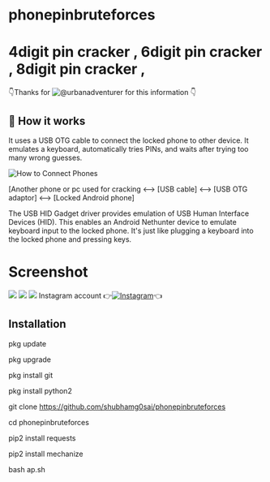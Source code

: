 # phonepinbruteforces
# 4digit pin cracker , 6digit pin cracker , 8digit pin cracker ,

👇Thanks for ![@urbanadventurer](https://github.com/urbanadventurer) for this information 👇
## 📱 How it works

It uses a USB OTG cable to connect the locked phone to other device. It emulates a keyboard, automatically tries PINs, and waits after trying too many wrong guesses.

![How to Connect Phones](https://user-images.githubusercontent.com/101783/91640968-b7d46280-ea64-11ea-8340-94e3bacb706e.png)

[Another phone or pc used for cracking  <--> [USB cable] <--> [USB OTG adaptor] <--> [Locked Android phone]

The USB HID Gadget driver provides emulation of USB Human Interface Devices (HID). This enables an Android Nethunter device to emulate keyboard input to the locked phone. It's just like plugging a keyboard into the locked phone and pressing keys.

# Screenshot
![ ](https://raw.githubusercontent.com/shubhamg0sai/phonepinbruteforces/main/SG/Screenshot_20210110_141947.jpg)
![ ](https://raw.githubusercontent.com/shubhamg0sai/phonepinbruteforces/main/SG/IMG_20210110_173337.jpg)
![ ](https://raw.githubusercontent.com/shubhamg0sai/phonepinbruteforces/main/SG/IMG_20210110_190204.jpg)
Instagram account
👉[![Instagram  ](https://img.shields.io/badge/INSTAGRAM-FOLLOW-red?style=for-the-badge&logo=instagram)](https://www.instagram.com/shubhamg0sai)👈


## Installation

pkg update

pkg upgrade

pkg install git

pkg install python2

git clone https://github.com/shubhamg0sai/phonepinbruteforces

cd phonepinbruteforces

pip2 install requests

pip2 install mechanize

bash ap.sh



